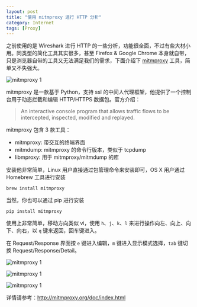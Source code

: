 ```yaml
---
layout: post
title: "使用 mitmproxy 进行 HTTP 分析"
category: Internet
tags: [Proxy]
---
```


之前使用的是 Wireshark 进行 HTTP 的一些分析，功能很全面，不过有些大材小用。同类型的简化工具其实很多，甚至 Firefox & Google Chrome 本身就自带，只是浏览器自带的工具又无法满足我们的需求，下面介绍下 [mitmproxy](http://mitmproxy.org) 工具，简单又不失强大。

![mitmproxy 1](http://cdn.09hd.com/images/2015/09/mitmproxy-1.png)

<!-- more -->
mitmproxy 是一款基于 Python，支持 ssl 的中间人代理框架，他提供了一个控制台用于动态拦截和编辑 HTTP/HTTPS 数据包。官方介绍：

>An interactive console program that allows traffic flows to be intercepted, inspected, modified and replayed.

mitmproxy 包含 3 款工具：

- mitmproxy: 带交互的终端界面
- mitmdump: mitmproxy 的命令行版本，类似于 tcpdump
- libmproxy: 用于 mitmproxy/mitmdump 的库

安装他非常简单，Linux 用户直接通过包管理命令来安装即可，OS X 用户通过 Homebrew 工具进行安装

	brew install mitmproxy

当然，你也可以通过 pip 进行安装

	pip install mitmproxy

使用上非常简单，移动方向类似 vi，使用 `h`、`j`、`k`、`l` 来进行操作向左、向上、向下、向右，以 `q` 键来返回，回车键进入。

在 Request/Response 界面按 `e` 键进入编辑，`m` 键进入显示模式选择，`tab` 键切换 Request/Response/Detail。

![mitmproxy 1](http://cdn.09hd.com/images/2015/09/mitmproxy-2.png)

![mitmproxy 1](http://cdn.09hd.com/images/2015/09/mitmproxy-3.png)

![mitmproxy 1](http://cdn.09hd.com/images/2015/09/mitmproxy-4.png)

详情请参考：<http://mitmproxy.org/doc/index.html>
